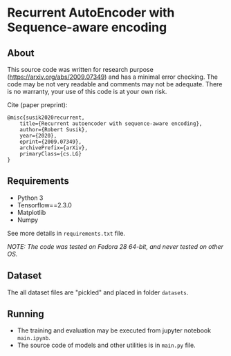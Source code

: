 # Recurrent AutoEncoder with Sequence-aware encoding

## About

This source code was written for research purpose (https://arxiv.org/abs/2009.07349) and has a minimal error checking. The code may be not very readable and comments may not be adequate. There is no warranty, your use of this code is at your own risk.

Cite (paper preprint):

```
@misc{susik2020recurrent,
    title={Recurrent autoencoder with sequence-aware encoding},
    author={Robert Susik},
    year={2020},
    eprint={2009.07349},
    archivePrefix={arXiv},
    primaryClass={cs.LG}
}
```

## Requirements

- Python 3
- Tensorflow==2.3.0
- Matplotlib
- Numpy

See more details in `requirements.txt` file.

_NOTE: The code was tested on Fedora 28 64-bit, and never tested on other OS._

## Dataset
The all dataset files are "pickled" and placed in folder `datasets`.

## Running

* The training and evaluation may be executed from jupyter notebook `main.ipynb`.
* The source code of models and other utilities is in `main.py` file.